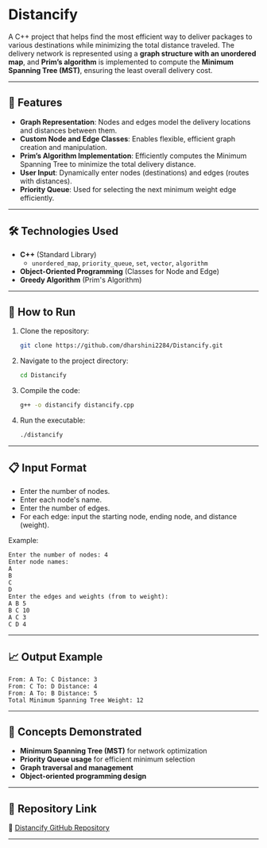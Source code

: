 # Distancify

A C++ project that helps find the most efficient way to deliver packages to various destinations while minimizing the total distance traveled. The delivery network is represented using a **graph structure with an unordered map**, and **Prim’s algorithm** is implemented to compute the **Minimum Spanning Tree (MST)**, ensuring the least overall delivery cost.

---

## 🚀 Features

- **Graph Representation**: Nodes and edges model the delivery locations and distances between them.
- **Custom Node and Edge Classes**: Enables flexible, efficient graph creation and manipulation.
- **Prim’s Algorithm Implementation**: Efficiently computes the Minimum Spanning Tree to minimize the total delivery distance.
- **User Input**: Dynamically enter nodes (destinations) and edges (routes with distances).
- **Priority Queue**: Used for selecting the next minimum weight edge efficiently.

---

## 🛠️ Technologies Used

- **C++** (Standard Library)
  - `unordered_map`, `priority_queue`, `set`, `vector`, `algorithm`
- **Object-Oriented Programming** (Classes for Node and Edge)
- **Greedy Algorithm** (Prim's Algorithm)

---

## 📂 How to Run

1. Clone the repository:
   ```bash
   git clone https://github.com/dharshini2284/Distancify.git
   ```
2. Navigate to the project directory:
   ```bash
   cd Distancify
   ```
3. Compile the code:
   ```bash
   g++ -o distancify distancify.cpp
   ```
4. Run the executable:
   ```bash
   ./distancify
   ```

---

## 📋 Input Format

- Enter the number of nodes.
- Enter each node's name.
- Enter the number of edges.
- For each edge: input the starting node, ending node, and distance (weight).

Example:
```
Enter the number of nodes: 4
Enter node names:
A
B
C
D
Enter the edges and weights (from to weight):
A B 5
B C 10
A C 3
C D 4
```

---

## 📈 Output Example

```
From: A To: C Distance: 3
From: C To: D Distance: 4
From: A To: B Distance: 5
Total Minimum Spanning Tree Weight: 12
```

---

## 🧐 Concepts Demonstrated

- **Minimum Spanning Tree (MST)** for network optimization
- **Priority Queue usage** for efficient minimum selection
- **Graph traversal and management**
- **Object-oriented programming design**

---

## 📌 Repository Link

🔗 [Distancify GitHub Repository](https://github.com/dharshini2284/Distancify)

---


